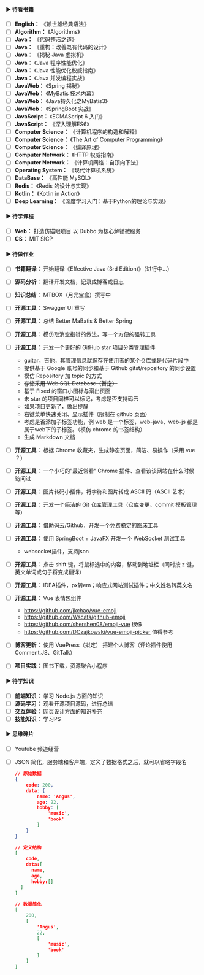 #### ▶ 待看书籍

- [ ] **English：** 《赖世雄经典语法》
- [ ] **Algorithm：** 《Algorithms》
- [ ] **Java：** 《代码整洁之道》
- [ ] **Java：** 《重构：改善既有代码的设计》
- [ ] **Java：** 《揭秘 Java 虚拟机》
- [ ] **Java：** 《Java 程序性能优化》
- [ ] **Java：** 《Java 性能优化权威指南》
- [ ] **Java：** 《Java 并发编程实战》
- [ ] **JavaWeb：** 《Spring 揭秘》
- [ ] **JavaWeb：** 《MyBatis 技术内幕》
- [ ] **JavaWeb：** 《Java持久化之MyBatis3》
- [ ] **JavaWeb：** 《SpringBoot 实战》
- [ ] **JavaScript：** 《ECMAScript 6 入门》
- [ ] **JavaScript：** 《深入理解ES6》
- [ ] **Computer Science：** 《计算机程序的构造和解释》
- [ ] **Computer Science：** 《The Art of Computer Programming》
- [ ] **Computer Science：** 《编译原理》
- [ ] **Computer Network：** 《HTTP 权威指南》
- [ ] **Computer Network：** 《计算机网络：自顶向下法》
- [ ] **Operating System：** 《现代计算机系统》
- [ ] **DataBase：** 《高性能 MySQL》
- [ ] **Redis：** 《Redis 的设计与实现》
- [ ] **Kotlin：** 《Kotlin in Action》
- [ ] **Deep Learning：** 《深度学习入门：基于Python的理论与实现》

#### ▶ 待学课程

- [ ] **Web：** 打造仿猫眼项目 以 Dubbo 为核心解锁微服务
- [ ] **CS：** MIT SICP

#### ▶ 待做作业

- [ ] **书籍翻译：** 开始翻译《Effective Java (3rd Edition)》（进行中...）
- [ ] **源码分析：** 翻译开发文档，记录成博客或日志
- [ ] **知识总结：** MTBOX（月光宝盒）撰写中
- [ ] **开源工具：** Swagger UI 重写
- [ ] **开源工具：** 总结 Better MaBatis & Better Spring
- [ ] **开源工具：** 模仿取消空指针的做法，写一个方便的强转工具
- [ ] **开源工具：** 开发一个更好的 GitHub star 项目分类管理插件

  - guitar，吉他，其管理信息就保存在使用者的某个仓库或是代码片段中
  - 提供基于 Google 账号的同步和基于 Github gitst/repository 的同步设置
  - 模仿 Repository 加 topic 的方式
  - ~~存储采用 Web SQL Database（暂定）~~
  - 基于 Fixed 的窗口小图标与滑出页面
  - 未 star 的项目同样可以标记，考虑是否支持码云
  - 如果项目更新了，做出提醒
  - 右键菜单快速关闭、显示插件（限制在 github 页面）
  - 考虑是否添加子标签功能，例 web 是一个标签，web-java、web-js 都是属于web下的子标签。（模仿 chrome 的书签结构）
  - 生成 Markdown 文档
- [ ] **开源工具：** 根据 Chrome 收藏夹，生成静态页面，简洁、易操作（采用 vue ？）
- [ ] **开源工具：** 一个小巧的”最近常看“ Chrome 插件、查看该该网站在什么时候访问过
- [ ] **开源工具：** 图片转码小插件，将字符和图片转成 ASCII 码（ASCII 艺术）
- [ ] **开源工具：** 开发一个简洁的 Git 仓库管理工具（仓库变更、commit 模板管理等） 
- [ ] **开源工具：** 借助码云/Github，开发一个免费稳定的图床工具
- [ ] **开源工具：** 使用 SpringBoot + JavaFX 开发一个 WebSocket 测试工具
  - websocket插件，支持json
- [ ] **开源工具：** 点击 shift 键，将鼠标选中的内容，移动到地址栏（同时按 z 键，英文单词或句子将变成翻译）
- [ ] **开源工具：** IDEA插件，px转em；响应式网站测试插件；中文姓名转英文名
- [ ] **开源工具：** Vue 表情包组件
  - <https://github.com/jkchao/vue-emoji>
  - <https://github.com/Wscats/github-emoji>
  - <https://github.com/shershen08/emoji-vue> 很像
  - <https://github.com/DCzajkowski/vue-emoji-picker> 值得参考
- [ ] **博客更新：** 使用 VuePress（拟定） 搭建个人博客（评论插件使用 Comment.JS、GitTalk）
- [ ] **项目实践：** 图书下载，资源聚合小程序 

#### ▶ 待学知识

- [ ] **前端知识：** 学习 Node.js 方面的知识
- [ ] **源码学习：** 观看开源项目源码，进行总结
- [ ] **交互体验：** 网页设计方面的知识补充
- [ ] **技能知识：** 学习PS

#### ▶ 思维碎片

- [ ] Youtube 频道经营

- [ ] JSON 简化，服务端和客户端，定义了数据格式之后，就可以省略字段名

  ```json
  // 原始数据
  {
      code: 200,
      data: {
          name: 'Angus',
          age: 22,
          hobby: [
              'music',
              'book'
          ]
      }
  }
  
  // 定义结构 
  [
      code,
      data:[
      	name, 
      	age, 
      	hobby:[]
  	]
  ]
  
  // 数据简化
  [
      200,
      [
          'Angus',
          22,
          [
              'music',
              'book'
          ]
      ]
  ]
  ```

  
